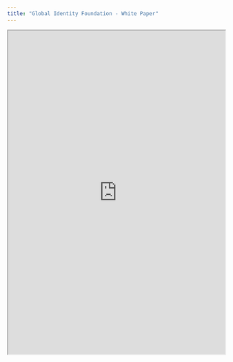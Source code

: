 ```yaml
---
title: "Global Identity Foundation - White Paper"
---
```




<iframe height="750" width="100%" src="https://ewelton.github.io/ktest/wiki.html#Global%20Identity%20Foundation%20-%20White%20Paper"></iframe>
